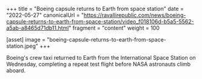 +++
title = "Boeing capsule returns to Earth from space station"
date = "2022-05-27"
canonicalUrl = "https://ravallirepublic.com/news/boeing-capsule-returns-to-earth-from-space-station/video_f018106d-b5a5-5562-a5ab-a8465d71db11.html"
fragment = "content"
weight = 100

[asset]
    image = "boeing-capsule-returns-to-earth-from-space-station.jpeg"
+++

Boeing's crew taxi returned to Earth from the International Space Station 
on Wednesday, completing a repeat test flight before NASA astronauts climb 
aboard.
